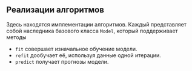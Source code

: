 ## Реализации алгоритмов

Здесь находятся имплементации алгоритмов.
Каждый представляет собой наследника базового класса `Model`, который поддерживает методы

- `fit` совершает изначальное обучение модели.
- `refit` дообучает её, используя данные одной итерации.
- `predict` получает прогнозы модели.

